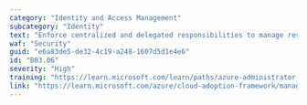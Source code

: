 ```yaml
---
category: "Identity and Access Management"
subcategory: "Identity"
text: "Enforce centralized and delegated responsibilities to manage resources deployed inside the landing zone, based on role and security requirements."
waf: "Security"
guid: "e6a83de5-de32-4c19-a248-1607d5d1e4e6"
id: "B03.06"
severity: "High"
training: "https://learn.microsoft.com/learn/paths/azure-administrator-manage-identities-governance/"
link: "https://learn.microsoft.com/azure/cloud-adoption-framework/manage/centralize-operations"
---
```

